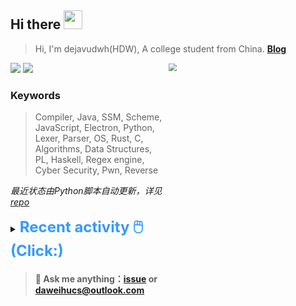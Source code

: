 ## Hi there <img src="https://raw.githubusercontent.com/MartinHeinz/MartinHeinz/master/wave.gif" width="30px">

> Hi, I'm dejavudwh(HDW), A college student from China. **[Blog](https://www.cnblogs.com/secoding)** 

![](https://komarev.com/ghpvc/?username=dejavudwh)
<img src="https://img.shields.io/badge/BLOG-dejavudwh-blue"><a href="https://www.cnblogs.com/secoding/"></a></img>
<img align="right" width="50%" src="https://github-readme-stats.vercel.app/api?username=dejavudwh&show_icons=true&theme=onedark&count_private=true" style="zoom: 80%;" /> 

### Keywords 

> Compiler, Java, SSM, Scheme, JavaScript, Electron, Python, Lexer, Parser, OS, Rust, C, Algorithms, Data Structures, PL, Haskell, Regex engine, Cyber Security, Pwn, Reverse

*最近状态由Python脚本自动更新，详见<a href="https://github.com/dejavudwh/dejavudwh"> repo</a>*

<details>

  <summary><font size="5.5" color="#3399FF"><b>Recent activity 🖱️(Click:)</b></font></summary>

  - <details open>

    <summary><font size="3.5" color="#3399FF"><b>Recent Post 🖱️</b></font></summary>
    <br>
    <table>
    <tr>
    <td>
    <!-- ZHIHUPOSTS:START --> 

    <!-- ZHIHUPOSTS:END -->
    </td>
    <td>
    <!-- GITHUB:START -->

    - [dejavudwh opened an issue in kubearmor/KubeArmor](https://github.com/kubearmor/KubeArmor/issues/1639) - 2024-02-17T14:02:09Z
    - [dejavudwh commented on issue cilium/tetragon#1632](https://github.com/cilium/tetragon/issues/1632) - 2024-02-15T08:17:49Z
    - [dejavudwh pushed to main in dejavudwh/KubeArmor](https://github.com/dejavudwh/KubeArmor/compare/e64ccb7fed...d12c30ff08) - 2024-02-14T07:22:45Z
    - [dejavudwh pushed to main in dejavudwh/tracee](https://github.com/dejavudwh/tracee/compare/4be97e0841...9ff652e7c7) - 2024-02-14T07:22:08Z
    - [dejavudwh pushed to main in dejavudwh/tetragon](https://github.com/dejavudwh/tetragon/compare/56edf166e6...bbce04f5ec) - 2024-02-14T07:21:34Z
    <!-- GITHUB:END -->
    </td>
    </tr>
    </table>
  </details>

</details>

> #### 💬 Ask me anything：[issue](https://github.com/dejavudwh/dejavudwh/issues) or [daweihucs@outlook.com](mailto:daweihucs@outlook.com)